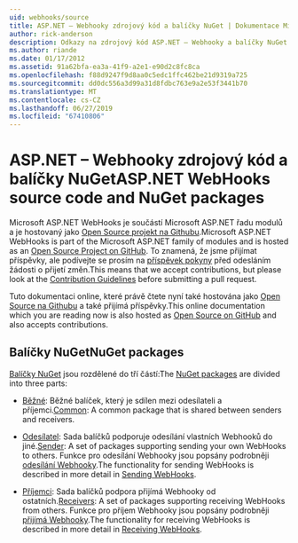 ```yaml
---
uid: webhooks/source
title: ASP.NET – Webhooky zdrojový kód a balíčky NuGet | Dokumentace Microsoftu
author: rick-anderson
description: Odkazy na zdrojový kód ASP.NET – Webhooky a balíčky NuGet
ms.author: riande
ms.date: 01/17/2012
ms.assetid: 91a62bfa-ea3a-41f9-a2e1-e90d2c8fc8ca
ms.openlocfilehash: f88d9247f9d8aa0c5edc1ffc462be21d9319a725
ms.sourcegitcommit: dd0dc556a3d99a31d8fdbc763e9a2e53f3441b70
ms.translationtype: MT
ms.contentlocale: cs-CZ
ms.lasthandoff: 06/27/2019
ms.locfileid: "67410806"
---
```

# <a name="aspnet-webhooks-source-code-and-nuget-packages"></a><span data-ttu-id="d88b1-103">ASP.NET – Webhooky zdrojový kód a balíčky NuGet</span><span class="sxs-lookup"><span data-stu-id="d88b1-103">ASP.NET WebHooks source code and NuGet packages</span></span>

<span data-ttu-id="d88b1-104">Microsoft ASP.NET WebHooks je součástí Microsoft ASP.NET řadu modulů a je hostovaný jako [Open Source projekt na Githubu](https://github.com/aspnet/WebHooks).</span><span class="sxs-lookup"><span data-stu-id="d88b1-104">Microsoft ASP.NET WebHooks is part of the Microsoft ASP.NET family of modules and is hosted as an [Open Source Project on GitHub](https://github.com/aspnet/WebHooks).</span></span> <span data-ttu-id="d88b1-105">To znamená, že jsme přijímat příspěvky, ale podívejte se prosím na [příspěvek pokyny](https://github.com/aspnet/Home/blob/master/CONTRIBUTING.md) před odesláním žádosti o přijetí změn.</span><span class="sxs-lookup"><span data-stu-id="d88b1-105">This means that we accept contributions, but please look at the [Contribution Guidelines](https://github.com/aspnet/Home/blob/master/CONTRIBUTING.md) before submitting a pull request.</span></span>

<span data-ttu-id="d88b1-106">Tuto dokumentaci online, které právě čtete nyní také hostována jako [Open Source na Githubu](http://docs.asp.net/en/latest/contribute/style-guide.html#style-guide) a také přijímá příspěvky.</span><span class="sxs-lookup"><span data-stu-id="d88b1-106">This online documentation which you are reading now is also hosted as [Open Source on GitHub](http://docs.asp.net/en/latest/contribute/style-guide.html#style-guide) and also accepts contributions.</span></span>

## <a name="nuget-packages"></a><span data-ttu-id="d88b1-107">Balíčky NuGet</span><span class="sxs-lookup"><span data-stu-id="d88b1-107">NuGet packages</span></span>

<span data-ttu-id="d88b1-108">[Balíčky NuGet](https://nuget.org/packages?q=Microsoft.AspNet.WebHooks) jsou rozdělené do tří částí:</span><span class="sxs-lookup"><span data-stu-id="d88b1-108">The [NuGet packages](https://nuget.org/packages?q=Microsoft.AspNet.WebHooks) are divided into three parts:</span></span>

* <span data-ttu-id="d88b1-109">[Běžné](https://www.nuget.org/packages?q=Microsoft.AspNet.WebHooks.Common): Běžné balíček, který je sdílen mezi odesílateli a příjemci.</span><span class="sxs-lookup"><span data-stu-id="d88b1-109">[Common](https://www.nuget.org/packages?q=Microsoft.AspNet.WebHooks.Common): A common package that is shared between senders and receivers.</span></span>

* <span data-ttu-id="d88b1-110">[Odesílatel](https://www.nuget.org/packages?q=Microsoft.AspNet.WebHooks.Custom): Sada balíčků podporuje odesílání vlastních Webhooků do jiné.</span><span class="sxs-lookup"><span data-stu-id="d88b1-110">[Sender](https://www.nuget.org/packages?q=Microsoft.AspNet.WebHooks.Custom): A set of packages supporting sending your own WebHooks to others.</span></span> <span data-ttu-id="d88b1-111">Funkce pro odesílání Webhooky jsou popsány podrobněji [odesílání Webhooky](sending/senders).</span><span class="sxs-lookup"><span data-stu-id="d88b1-111">The functionality for sending WebHooks is described in more detail in [Sending WebHooks](sending/senders).</span></span>

* <span data-ttu-id="d88b1-112">[Příjemci](https://www.nuget.org/packages?q=Microsoft.AspNet.WebHooks.Receivers): Sada balíčků podpora přijímá Webhooky od ostatních.</span><span class="sxs-lookup"><span data-stu-id="d88b1-112">[Receivers](https://www.nuget.org/packages?q=Microsoft.AspNet.WebHooks.Receivers): A set of packages supporting receiving WebHooks from others.</span></span> <span data-ttu-id="d88b1-113">Funkce pro příjem Webhooky jsou popsány podrobněji [přijímá Webhooky](receiving/index.md).</span><span class="sxs-lookup"><span data-stu-id="d88b1-113">The functionality for receiving WebHooks is described in more detail in [Receiving WebHooks](receiving/index.md).</span></span>
